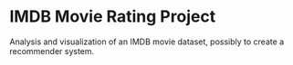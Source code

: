 # IMDB Movie Rating Project
 Analysis and visualization of an IMDB movie dataset, possibly to create a recommender system.
